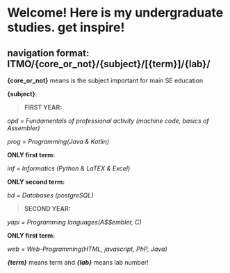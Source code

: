 # Welcome! Here is my undergraduate studies. get inspire!

## navigation format: ITMO/{core_or_not}/{subject}/[{term}]/{lab}/

**{core_or_not}** means is the subject important for main SE education

**{subject}**:

> **FIRST YEAR:**

_opd = Fundamentals of professional activity (machine code, basics of Assembler)_

_prog = Programming(Java & Kotlin)_

**ONLY first term:**

_inf = Informatics (Python & LaTEX & Excel)_

**ONLY second term:**

_bd = Databases (postgreSQL)_

> **SECOND YEAR:**

_yapi = Programming languages(A$$embler, C)_

**ONLY first term:**

_web = Web-Programming(HTML, javascript, PhP, Java)_



***{term}*** means term and ***{lab}*** means lab number!

